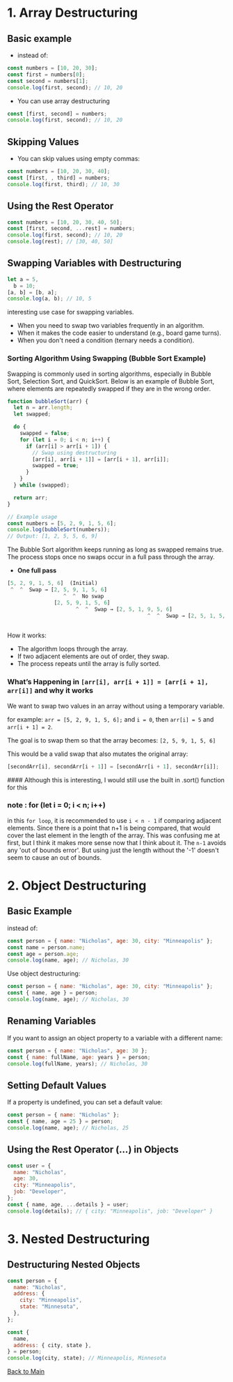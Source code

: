 # 1. Array Destructuring

## Basic example

- instead of:

```js
const numbers = [10, 20, 30];
const first = numbers[0];
const second = numbers[1];
console.log(first, second); // 10, 20
```

- You can use array destructuring

```js
const [first, second] = numbers;
console.log(first, second); // 10, 20
```

## Skipping Values

- You can skip values using empty commas:

```js
const numbers = [10, 20, 30, 40];
const [first, , third] = numbers;
console.log(first, third); // 10, 30
```

## Using the Rest Operator

```js
const numbers = [10, 20, 30, 40, 50];
const [first, second, ...rest] = numbers;
console.log(first, second); // 10, 20
console.log(rest); // [30, 40, 50]
```

## Swapping Variables with Destructuring

```js
let a = 5,
  b = 10;
[a, b] = [b, a];
console.log(a, b); // 10, 5
```

interesting use case for swapping variables.

- When you need to swap two variables frequently in an algorithm.
- When it makes the code easier to understand (e.g., board game turns).
- When you don't need a condition (ternary needs a condition).

### Sorting Algorithm Using Swapping (Bubble Sort Example)

Swapping is commonly used in sorting algorithms, especially in Bubble Sort, Selection Sort, and QuickSort. Below is an example of Bubble Sort, where elements are repeatedly swapped if they are in the wrong order.

```js
function bubbleSort(arr) {
  let n = arr.length;
  let swapped;

  do {
    swapped = false;
    for (let i = 0; i < n; i++) {
      if (arr[i] > arr[i + 1]) {
        // Swap using destructuring
        [arr[i], arr[i + 1]] = [arr[i + 1], arr[i]];
        swapped = true;
      }
    }
  } while (swapped);

  return arr;
}

// Example usage
const numbers = [5, 2, 9, 1, 5, 6];
console.log(bubbleSort(numbers));
// Output: [1, 2, 5, 5, 6, 9]
```

The Bubble Sort algorithm keeps running as long as swapped remains true. The process stops once no swaps occur in a full pass through the array.

- **One full pass**

```js
[5, 2, 9, 1, 5, 6]  (Initial)
 ^  ^  Swap → [2, 5, 9, 1, 5, 6]
                  ^  ^  No swap
               [2, 5, 9, 1, 5, 6]
                      ^  ^  Swap → [2, 5, 1, 9, 5, 6]
                                             ^  ^  Swap → [2, 5, 1, 5, 9, 6]
                                                                       ^  ^  Swap → [2, 5, 1, 5, 6, 9]
```

How it works:

- The algorithm loops through the array.
- If two adjacent elements are out of order, they swap.
- The process repeats until the array is fully sorted.

<div background-color="red">

### What’s Happening in `[arr[i], arr[i + 1]] = [arr[i + 1], arr[i]]` and why it works

We want to swap two values in an array without using a temporary variable.

for example:
`arr = [5, 2, 9, 1, 5, 6];`
and `i = 0`, then `arr[i] = 5` and `arr[i + 1] = 2`.

The goal is to swap them so that the array becomes:
`[2, 5, 9, 1, 5, 6]`

This would be a valid swap that also mutates the original array:

```js
[secondArr[i], secondArr[i + 1]] = [secondArr[i + 1], secondArr[i]];
```

</div>
#### Although this is interesting, I would still use the built in .sort() function for this

### note : for (let i = 0; i < n; i++)

in this `for loop`, it is recommended to use `i < n - 1` if comparing adjacent elements. Since there is a point that n+1 is being compared, that would cover the last element in the length of the array. This was confusing me at first, but I think it makes more sense now that I think about it. The `n-1` avoids any 'out of bounds error'. But using just the length without the '-1' doesn't seem to cause an out of bounds.

# 2. Object Destructuring

## Basic Example

instead of:

```js
const person = { name: "Nicholas", age: 30, city: "Minneapolis" };
const name = person.name;
const age = person.age;
console.log(name, age); // Nicholas, 30
```

Use object destructuring:

```js
const person = { name: "Nicholas", age: 30, city: "Minneapolis" };
const { name, age } = person;
console.log(name, age); // Nicholas, 30
```

## Renaming Variables

If you want to assign an object property to a variable with a different name:

```js
const person = { name: "Nicholas", age: 30 };
const { name: fullName, age: years } = person;
console.log(fullName, years); // Nicholas, 30
```

## Setting Default Values

If a property is undefined, you can set a default value:

```js
const person = { name: "Nicholas" };
const { name, age = 25 } = person;
console.log(name, age); // Nicholas, 25
```

## Using the Rest Operator (...) in Objects

```js
const user = {
  name: "Nicholas",
  age: 30,
  city: "Minneapolis",
  job: "Developer",
};
const { name, age, ...details } = user;
console.log(details); // { city: "Minneapolis", job: "Developer" }
```

# 3. Nested Destructuring

## Destructuring Nested Objects

```js
const person = {
  name: "Nicholas",
  address: {
    city: "Minneapolis",
    state: "Minnesota",
  },
};

const {
  name,
  address: { city, state },
} = person;
console.log(city, state); // Minneapolis, Minnesota
```

[Back to Main](readme.md)

